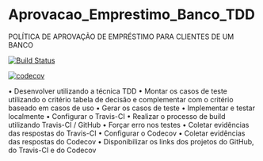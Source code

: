 # Aprovacao_Emprestimo_Banco_TDD
POLÍTICA DE APROVAÇÃO DE EMPRÉSTIMO PARA CLIENTES DE UM BANCO

[![Build Status](https://app.travis-ci.com/matheusaf/Aprovacao_Emprestimo_Banco_TDD.svg?token=QqpRiyzussq8vARyH5Jx&branch=main)](https://app.travis-ci.com/matheusaf/Aprovacao_Emprestimo_Banco_TDD)

[![codecov](https://codecov.io/gh/matheusaf/Aprovacao_Emprestimo_Banco_TDD/branch/main/graph/badge.svg?token=XWMY8Y2O33)](https://codecov.io/gh/matheusaf/Aprovacao_Emprestimo_Banco_TDD)

• Desenvolver utilizando a técnica TDD
• Montar os casos de teste utilizando o critério tabela de decisão e complementar com o critério baseado em casos de uso
• Gerar os casos de teste
• Implementar e testar localmente
• Configurar o Travis-CI
• Realizar o processo de build utilizando Travis-CI / GitHub
• Forçar erro nos testes
• Coletar evidências das respostas do Travis-CI
• Configurar o Codecov
• Coletar evidências das respostas do Codecov
• Disponibilizar os links dos projetos do GitHub, do Travis-CI e do Codecov